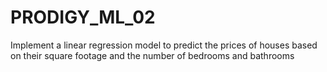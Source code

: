 # PRODIGY_ML_02
Implement a linear regression model to predict the prices of houses based on their square footage and the number of bedrooms and bathrooms
